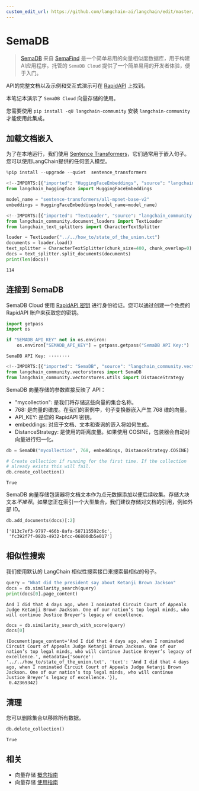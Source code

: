 ```yaml
---
custom_edit_url: https://github.com/langchain-ai/langchain/edit/master/docs/docs/integrations/vectorstores/semadb.ipynb
---
```

# SemaDB

> [SemaDB](https://www.semafind.com/products/semadb) 来自 [SemaFind](https://www.semafind.com) 是一个简单易用的向量相似度数据库，用于构建AI应用程序。托管的 `SemaDB Cloud` 提供了一个简单易用的开发者体验，便于入门。

API的完整文档以及示例和交互式演示可在 [RapidAPI](https://rapidapi.com/semafind-semadb/api/semadb) 上找到。

本笔记本演示了 `SemaDB Cloud` 向量存储的使用。

您需要使用 `pip install -qU langchain-community` 安装 `langchain-community` 才能使用此集成。

## 加载文档嵌入

为了在本地运行，我们使用 [Sentence Transformers](https://www.sbert.net/)，它们通常用于嵌入句子。您可以使用LangChain提供的任何嵌入模型。


```python
%pip install --upgrade --quiet  sentence_transformers
```


```python
<!--IMPORTS:[{"imported": "HuggingFaceEmbeddings", "source": "langchain_huggingface", "docs": "https://python.langchain.com/api_reference/huggingface/embeddings/langchain_huggingface.embeddings.huggingface.HuggingFaceEmbeddings.html", "title": "SemaDB"}]-->
from langchain_huggingface import HuggingFaceEmbeddings

model_name = "sentence-transformers/all-mpnet-base-v2"
embeddings = HuggingFaceEmbeddings(model_name=model_name)
```


```python
<!--IMPORTS:[{"imported": "TextLoader", "source": "langchain_community.document_loaders", "docs": "https://python.langchain.com/api_reference/community/document_loaders/langchain_community.document_loaders.text.TextLoader.html", "title": "SemaDB"}, {"imported": "CharacterTextSplitter", "source": "langchain_text_splitters", "docs": "https://python.langchain.com/api_reference/text_splitters/character/langchain_text_splitters.character.CharacterTextSplitter.html", "title": "SemaDB"}]-->
from langchain_community.document_loaders import TextLoader
from langchain_text_splitters import CharacterTextSplitter

loader = TextLoader("../../how_to/state_of_the_union.txt")
documents = loader.load()
text_splitter = CharacterTextSplitter(chunk_size=400, chunk_overlap=0)
docs = text_splitter.split_documents(documents)
print(len(docs))
```
```output
114
```
## 连接到 SemaDB

SemaDB Cloud 使用 [RapidAPI 密钥](https://rapidapi.com/semafind-semadb/api/semadb) 进行身份验证。您可以通过创建一个免费的 RapidAPI 账户来获取您的密钥。


```python
import getpass
import os

if "SEMADB_API_KEY" not in os.environ:
    os.environ["SEMADB_API_KEY"] = getpass.getpass("SemaDB API Key:")
```
```output
SemaDB API Key: ········
```

```python
<!--IMPORTS:[{"imported": "SemaDB", "source": "langchain_community.vectorstores", "docs": "https://python.langchain.com/api_reference/community/vectorstores/langchain_community.vectorstores.semadb.SemaDB.html", "title": "SemaDB"}, {"imported": "DistanceStrategy", "source": "langchain_community.vectorstores.utils", "docs": "https://python.langchain.com/api_reference/community/vectorstores/langchain_community.vectorstores.utils.DistanceStrategy.html", "title": "SemaDB"}]-->
from langchain_community.vectorstores import SemaDB
from langchain_community.vectorstores.utils import DistanceStrategy
```

SemaDB 向量存储的参数直接反映了 API：

- "mycollection": 是我们将存储这些向量的集合名称。
- 768: 是向量的维度。在我们的案例中，句子变换器嵌入产生 768 维的向量。
- API_KEY: 是您的 RapidAPI 密钥。
- embeddings: 对应于文档、文本和查询的嵌入将如何生成。
- DistanceStrategy: 是使用的距离度量。如果使用 COSINE，包装器会自动对向量进行归一化。


```python
db = SemaDB("mycollection", 768, embeddings, DistanceStrategy.COSINE)

# Create collection if running for the first time. If the collection
# already exists this will fail.
db.create_collection()
```



```output
True
```


SemaDB 向量存储包装器将文档文本作为点元数据添加以便后续收集。存储大块文本*不推荐*。如果您正在索引一个大型集合，我们建议存储对文档的引用，例如外部 ID。


```python
db.add_documents(docs)[:2]
```



```output
['813c7ef3-9797-466b-8afa-587115592c6c',
 'fc392f7f-082b-4932-bfcc-06800db5e017']
```


## 相似性搜索

我们使用默认的 LangChain 相似性搜索接口来搜索最相似的句子。


```python
query = "What did the president say about Ketanji Brown Jackson"
docs = db.similarity_search(query)
print(docs[0].page_content)
```
```output
And I did that 4 days ago, when I nominated Circuit Court of Appeals Judge Ketanji Brown Jackson. One of our nation’s top legal minds, who will continue Justice Breyer’s legacy of excellence.
```

```python
docs = db.similarity_search_with_score(query)
docs[0]
```



```output
(Document(page_content='And I did that 4 days ago, when I nominated Circuit Court of Appeals Judge Ketanji Brown Jackson. One of our nation’s top legal minds, who will continue Justice Breyer’s legacy of excellence.', metadata={'source': '../../how_to/state_of_the_union.txt', 'text': 'And I did that 4 days ago, when I nominated Circuit Court of Appeals Judge Ketanji Brown Jackson. One of our nation’s top legal minds, who will continue Justice Breyer’s legacy of excellence.'}),
 0.42369342)
```


## 清理

您可以删除集合以移除所有数据。


```python
db.delete_collection()
```



```output
True
```



## 相关

- 向量存储 [概念指南](/docs/concepts/#vector-stores)
- 向量存储 [使用指南](/docs/how_to/#vector-stores)
